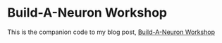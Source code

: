 # Build-A-Neuron Workshop
This is the companion code to my blog post, [Build-A-Neuron Workshop](https://www.wcmusings.com/build_a_neuron_workshop/)
